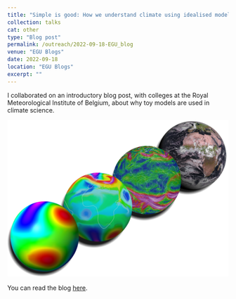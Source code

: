 ```yaml
---
title: "Simple is good: How we understand climate using idealised models"
collection: talks
cat: other
type: "Blog post"
permalink: /outreach/2022-09-18-EGU_blog
venue: "EGU Blogs"
date: 2022-09-18
location: "EGU Blogs"
excerpt: ""
---
```


I collaborated on an introductory blog post, with colleges at the Royal Meteorological Institute of Belgium, about why toy models are used in climate science.

<img src="../images/outreach/Toy_models.png" alt="dates" width="700"/>

You can read the blog [here](https://blogs.egu.eu/divisions/cl/2022/09/18/simple-is-good-how-we-understand-climate-using-idealised-models/).
